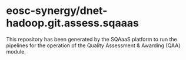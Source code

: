 <!--
SPDX-FileCopyrightText: Copyright contributors to the Software Quality Assurance as a Service (SQAaaS) project <sqaaas@ibergrid.eu>

SPDX-License-Identifier: GPL-3.0-only
-->

# eosc-synergy/dnet-hadoop.git.assess.sqaaas
This repository has been generated by the SQAaaS platform to run the pipelines
for the operation of the
Quality Assessment & Awarding (QAA)
module.